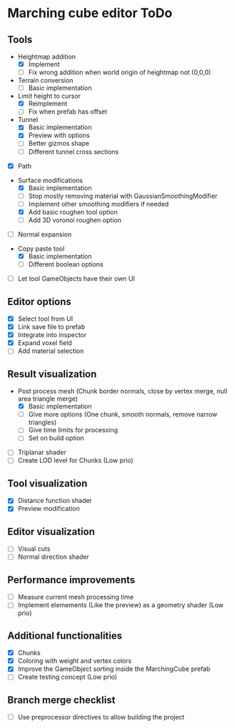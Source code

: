 # Marching cube editor ToDo

## Tools
- Heightmap addition
  - [x] Implement
  - [ ] Fix wrong addition when world origin of heightmap not (0,0,0)
- Terrain conversion
  - [ ] Basic implementation
- Limit height to cursor
  - [x] Reimplement
  - [ ] Fix when prefab has offset
- Tunnel
  - [x] Basic implementation
  - [x] Preview with options
  - [ ] Better gizmos shape
  - [ ] Different tunnel cross sections
- [x] Path
- Surface modifications
  - [x] Basic implementation
  - [ ] Stop mostly removing material with GaussianSmoothingModifier
  - [ ] Implement other smoothing modifiers if needed
  - [x] Add basic roughen tool option
  - [ ] Add 3D voronoi roughen option
- [ ] Normal expansion
- Copy paste tool
  - [x] Basic implementation
  - [ ] Different boolean options
- [ ] Let tool GameObjects have their own UI

## Editor options
- [x] Select tool from UI
- [x] Link save file to prefab
- [x] Integrate into inspector
- [x] Expand voxel field
- [ ] Add material selection

## Result visualization
- Post process mesh (Chunk border normals, close by vertex merge, null area triangle merge)
  - [x] Basic implementation
  - [ ] Give more options (One chunk, smooth normals, remove narrow triangles)
  - [ ] Give time limits for processing
  - [ ] Set on build option
- [ ] Triplanar shader
- [ ] Create LOD level for Chunks (Low prio)

## Tool visualization
- [x] Distance function shader
- [x] Preview modification

## Editor visualization
- [ ] Visual cuts
- [ ] Normal direction shader

## Performance improvements
- [ ] Measure current mesh processing time
- [ ] Implement elemements (Like the preview) as a geometry shader (Low prio)

## Additional functionalities
- [x] Chunks
- [x] Coloring with weight and vertex colors
- [x] Improve the GameObject sorting inside the MarchingCube prefab
- [ ] Create testing concept (Low prio)

## Branch merge checklist
- [ ] Use preprocessor directives to allow building the project